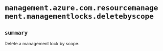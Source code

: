 # `management.azure.com.resourcemanagement.managementlocks.deletebyscope`

## `summary`
Delete a management lock by scope.


